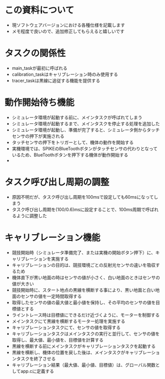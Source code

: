 # この資料について
- 現ソフトウェアバージョンにおける各種仕様を記載します
- メモ程度で良いので、追加修正してもらえると嬉しいです

# タスクの関係性
- main_taskが最初に呼ばれる
- calibration_taskはキャリブレーション時のみ使用する
- tracer_taskは黒線に追従する機能を提供する

# 動作開始待ち機能
- シミュレータ環境が起動する前に、メインタスクが呼ばれてしまう
- シミュレータ環境が起動するまで、メインタスクを停止する処理を追加した
- シミュレータ環境が起動し、準備が完了すると、シミュレータ側からタッチセンサの押下が実施される
- タッチセンサの押下をトリガーとして、機体の動作を開始する
- 実機環境では、SPIKEのBlueToothボタンがタッチセンサの代わりとなっているため、BlueToothボタンを押下する機体が動作開始する
- 
# タスク呼び出し周期の調整
- 原因不明だが、タスク呼び出し周期を100msで設定しても60msになってしまう
- タスク呼び出し周期を(100/0.6)msに設定することで、100ms周期で呼ばれるように調整した

# キャリブレーション機能
- 競技開始時（シミュレータ準備完了、または実機の開始ボタン押下）に、キャリブレーションを実施する
- キャリブレーションの目的は、競技環境ごとの反射光センサの違いを吸収するため
- 機体直下が黒い地面の時はセンサの値が小さく、白い地面のときはセンサの値が大きい
- 競技開始時に、スタート地点の黒線を横断する事により、黒い地面と白い地面のセンサの値を一定時間取得する
- 取得したセンサの値の最大値と最小値を保持し、その平均のセンサの値を目標値とする
- ライントレース時は目標値にできるだけ近づくように、モーターを制御する
- メインタスクにて黒線を横断するモーター処理を実施する
- キャリブレーションタスクにて、センサの値を取得する
- キャリブレーションタスクはメインタスクの実行と並行して、センサの値を取得し、最大値、最小値を、目標値を計算する
- 黒線を横断する前にメインタスクがキャリブレーションタスクを起動する
- 黒線を横断し、機体の位置を戻した後は、メインタスクがキャリブレーションタスクを終了させる
- キャリブレーション結果（最大値、最小値、目標値）は、グローバル関数としてapp.cに定義する

